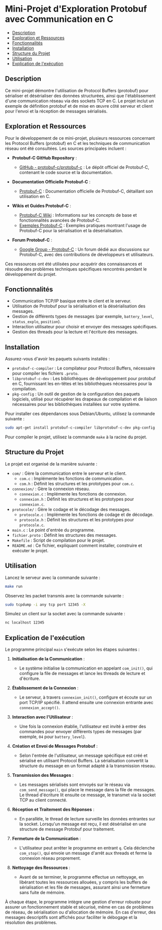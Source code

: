 # Mini-Projet d'Exploration Protobuf avec Communication en C

- [Description](#description)
- [Exploration et Ressources](#exploration-et-ressources)
- [Fonctionnalités](#fonctionnalités)
- [Installation](#installation)
- [Structure du Projet](#structure-du-projet)
- [Utilisation](#utilisation)
- [Explication de l'exécution](#explication-de-lexécution)

## Description

Ce mini-projet démontre l'utilisation de Protocol Buffers (protobuf) pour sérialiser et désérialiser des données structurées, ainsi que l'établissement d'une communication réseau via des sockets TCP en C. Le projet inclut un exemple de définition protobuf et de mise en œuvre côté serveur et client pour l'envoi et la réception de messages sérialisés.

## Exploration et Ressources

Pour le développement de ce mini-projet, plusieurs ressources concernant les Protocol Buffers (protobuf) en C et les techniques de communication réseau ont été consultées. Les sources principales incluent :

- **Protobuf-C GitHub Repository** :
  - [GitHub - protobuf-c/protobuf-c](https://github.com/protobuf-c/protobuf-c) : Le dépôt officiel de Protobuf-C, contenant le code source et la documentation.

- **Documentation Officielle Protobuf-C** :
  - [Protobuf-C](https://protobuf-c.github.io/protobuf-c/) : Documentation officielle de Protobuf-C, détaillant son utilisation en C.

- **Wikis et Guides Protobuf-C** :
  - [Protobuf-C Wiki](https://github.com/protobuf-c/protobuf-c/wiki) : Informations sur les concepts de base et fonctionnalités avancées de Protobuf-C.
  - [Exemples Protobuf-C](https://github.com/protobuf-c/protobuf-c/wiki/Examples) : Exemples pratiques montrant l'usage de Protobuf-C pour la sérialisation et la désérialisation.

- **Forum Protobuf-C** :
  - [Google Group - Protobuf-C](https://groups.google.com/forum/#!forum/protobuf-c) : Un forum dédié aux discussions sur Protobuf-C, avec des contributions de développeurs et utilisateurs.

Ces ressources ont été utilisées pour acquérir des connaissances et résoudre des problèmes techniques spécifiques rencontrés pendant le développement du projet.


## Fonctionnalités
- Communication TCP/IP basique entre le client et le serveur.
- Utilisation de Protobuf pour la sérialisation et la désérialisation des messages.
- Gestion de différents types de messages (par exemple, `battery_level`, `status_explo`, `position`).
- Interaction utilisateur pour choisir et envoyer des messages spécifiques.
- Gestion des threads pour la lecture et l'écriture des messages.

## Installation

Assurez-vous d'avoir les paquets suivants installés :
- `protobuf-c-compiler` : Le compilateur pour Protocol Buffers, nécessaire pour compiler les fichiers `.proto`.
- `libprotobuf-c-dev` : Les bibliothèques de développement pour protobuf en C, fournissant les en-têtes et les bibliothèques nécessaires pour la compilation.
- `pkg-config` : Un outil de gestion de la configuration des paquets logiciels, utilisé pour récupérer les drapeaux de compilation et de liaison nécessaires pour les bibliothèques installées sur votre système.

Pour installer ces dépendances sous Debian/Ubuntu, utilisez la commande suivante :

```bash
sudo apt-get install protobuf-c-compiler libprotobuf-c-dev pkg-config
```
Pour compiler le projet, utilisez la commande `make` à la racine du projet.

## Structure du Projet

Le projet est organisé de la manière suivante :

- `com/` : Gère la communication entre le serveur et le client.
   - `com.c` : Implémente les fonctions de communication.
   - `com.h` : Définit les structures et les prototypes pour `com.c`.
- `connexion/` : Gère la connexion réseau.
   - `connexion.c` : Implémente les fonctions de connexion.
   - `connexion.h` : Définit les structures et les prototypes pour `connexion.c`.
- `protocole/` : Gère le codage et le décodage des messages.
   - `protocole.c` : Implémente les fonctions de codage et de décodage.
   - `protocole.h` : Définit les structures et les prototypes pour `protocole.c`.
- `main.c` : Le point d'entrée du programme.
- `fichier.proto` : Définit les structures des messages.
- `Makefile` : Script de compilation pour le projet.
- `README.md` : Ce fichier, expliquant comment installer, construire et exécuter le projet.


## Utilisation

Lancez le serveur avec la commande suivante :

```sh
make run
```

Observez les packet transmis avec la commande suivante :
```sh
sudo tcpdump -i any tcp port 12345 -X
```

Simulez un client sur la socket avec la commande suivante :
```sh
nc localhost 12345
```

## Explication de l'exécution

Le programme principal `main` s'exécute selon les étapes suivantes :

1. **Initialisation de la Communication** : 
   - Le système initialise la communication en appelant `com_init()`, qui configure la file de messages et lance les threads de lecture et d'écriture.

2. **Établissement de la Connexion** :
   - Le serveur, à travers `connexion_init()`, configure et écoute sur un port TCP/IP spécifié. Il attend ensuite une connexion entrante avec `connexion_accept()`.

3. **Interaction avec l'Utilisateur** : 
   - Une fois la connexion établie, l'utilisateur est invité à entrer des commandes pour envoyer différents types de messages (par exemple, `04` pour `battery_level`).

4. **Création et Envoi de Messages Protobuf** : 
   - Selon l'entrée de l'utilisateur, un message spécifique est créé et sérialisé en utilisant Protocol Buffers. La sérialisation convertit la structure du message en un format adapté à la transmission réseau.

5. **Transmission des Messages** : 
   - Les messages sérialisés sont envoyés sur le réseau via `com_send_message()`, qui place le message dans la file de messages. Le thread d'écriture lit ensuite ce message, le transmet via la socket TCP au client connecté.

6. **Réception et Traitement des Réponses** :
   - En parallèle, le thread de lecture surveille les données entrantes sur la socket. Lorsqu'un message est reçu, il est désérialisé en une structure de message Protobuf pour traitement.

7. **Fermeture de la Communication** :
   - L'utilisateur peut arrêter le programme en entrant `q`. Cela déclenche `com_stop()`, qui envoie un message d'arrêt aux threads et ferme la connexion réseau proprement.

8. **Nettoyage des Ressources** :
   - Avant de se terminer, le programme effectue un nettoyage, en libérant toutes les ressources allouées, y compris les buffers de sérialisation et les file de messages, assurant ainsi une fermeture sans fuite de mémoire.

À chaque étape, le programme intègre une gestion d'erreur robuste pour assurer un fonctionnement stable et sécurisé, même en cas de problèmes de réseau, de sérialisation ou d'allocation de mémoire. En cas d'erreur, des messages descriptifs sont affichés pour faciliter le débogage et la résolution des problèmes.


